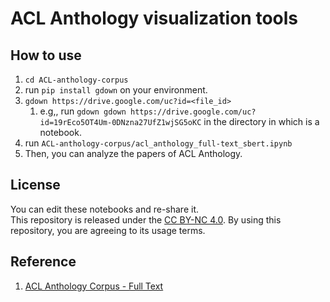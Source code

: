 # ACL Anthology visualization tools
## How to use
1. `cd ACL-anthology-corpus`
2. run `pip install gdown` on your environment.
3. `gdown https://drive.google.com/uc?id=<file_id>`
   1. e.g,, run `gdown gdown https://drive.google.com/uc?id=19rEco5OT4Um-0DNzna27UfZ1wjSG5oKC` in the directory in which is a notebook.
4. run  `ACL-anthology-corpus/acl_anthology_full-text_sbert.ipynb`
5. Then, you can analyze the papers of ACL Anthology.

## License
You can edit these notebooks and re-share it.  
This repository is released under the [CC BY-NC 4.0](https://creativecommons.org/licenses/by-nc/4.0/).  By using this repository, you are agreeing to its usage terms.

## Reference
1. [ACL Anthology Corpus - Full Text](https://github.com/shauryr/ACL-anthology-corpus)
